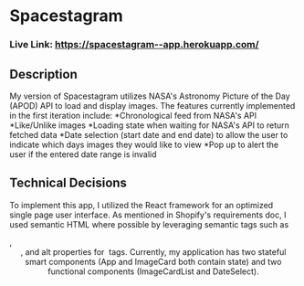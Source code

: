 # Spacestagram
### Live Link: https://spacestagram--app.herokuapp.com/
## Description
My version of Spacestagram utilizes NASA's Astronomy Picture of the Day (APOD) API to load and display images. The features currently implemented in the first iteration include:
*Chronological feed from NASA's API
*Like/Unlike images
*Loading state when waiting for NASA's API to return fetched data
*Date selection (start date and end date) to allow the user to indicate which days images they would like to view
*Pop up to alert the user if the entered date range is invalid

## Technical Decisions
To implement this app, I utilized the React framework for an optimized single page user interface. As mentioned in Shopify's requirements doc, I used semantic HTML where possible by leveraging semantic tags such as <main>, <header>, and alt properties for <img> tags. Currently, my application has two stateful smart components (App and ImageCard both contain state) and two functional components (ImageCardList and DateSelect). 


